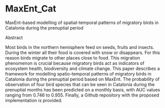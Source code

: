# MaxEnt_Cat
MaxEnt-based modelling of spatial-temporal patterns of migratory birds in Catalonia during the prenuptial period

Abstract

Most birds in the northern hemisphere feed on seeds, fruits and insects. During the winter all their food is covered with snow or disappears. For this reason birds migrate to other places close to food. This migration phenomenon is crucial because migratory birds act as indicators of ecosystem health, biodiversity and climate change. This paper describes a framework for modelling spatio-temporal patterns of migratory birds in Catalonia during the prenuptial period based on MaxEnt. The probability of observation of four bird species that can be seen in Catalonia during the prenuptial months has been predicted on a monthly basis, with AUC values ranging from 0.746 to 0.955. Finally, a Github repository with the proposed implementation is provided.

